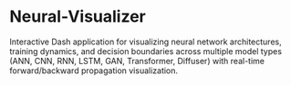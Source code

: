 # Neural-Visualizer
Interactive Dash application for visualizing neural network architectures, training dynamics, and decision boundaries across multiple model types (ANN, CNN, RNN, LSTM, GAN, Transformer, Diffuser) with real-time forward/backward propagation visualization.
